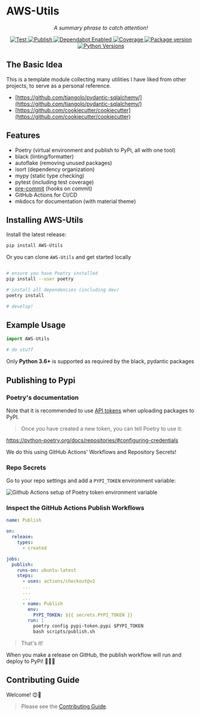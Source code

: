 # AWS-Utils

<p align="center">
    <em>A summary phrase to catch attention!</em>
</p>

<p align="center">
<a href="https://github.com/mtrampic/AWS-Utils/actions?query=workflow%3ATest" target="_blank">
    <img src="https://github.com/mtrampic/AWS-Utils/workflows/Test/badge.svg" alt="Test">
</a>
<a href="https://github.com/mtrampic/AWS-Utils/actions?query=workflow%3APublish" target="_blank">
    <img src="https://github.com/mtrampic/AWS-Utils/workflows/Publish/badge.svg" alt="Publish">
</a>
<a href="https://dependabot.com/" target="_blank">
    <img src="https://flat.badgen.net/dependabot/mtrampic/AWS-Utils?icon=dependabot" alt="Dependabot Enabled">
</a>
<a href="https://codecov.io/gh/mtrampic/AWS-Utils" target="_blank">
    <img src="https://img.shields.io/codecov/c/github/mtrampic/AWS-Utils?color=%2334D058" alt="Coverage">
</a>
<a href="https://pypi.org/project/AWS-Utils" target="_blank">
    <img src="https://img.shields.io/pypi/v/AWS-Utils?color=%2334D058&label=pypi%20package" alt="Package version">
</a>
<a href="https://pypi.org/project/AWS-Utils/" target="_blank">
    <img src="https://img.shields.io/pypi/pyversions/AWS-Utils.svg" alt="Python Versions">
</a>

## The Basic Idea

This is a template module collecting many utilities I have liked from other projects, to serve as a personal reference.

- [https://github.com/tiangolo/pydantic-sqlalchemy/](https://github.com/tiangolo/pydantic-sqlalchemy/)
- [https://github.com/cookiecutter/cookiecutter](https://github.com/cookiecutter/cookiecutter)

## Features

- Poetry (virtual environment and publish to PyPi, all with one tool)
- black (linting/formatter)
- autoflake (removing unused packages)
- isort (dependency organization)
- mypy (static type checking)
- pytest (including test coverage)
- [pre-commit](https://pre-commit.com/) (hooks on commit)
- GitHub Actions for CI/CD
- mkdocs for documentation (with material theme)

## Installing AWS-Utils

Install the latest release:

```bash
pip install AWS-Utils
```

Or you can clone `AWS-Utils` and get started locally

```bash

# ensure you have Poetry installed
pip install --user poetry

# install all dependencies (including dev)
poetry install

# develop!

```

## Example Usage

```python
import AWS-Utils

# do stuff
```

Only **Python 3.6+** is supported as required by the black, pydantic packages

## Publishing to Pypi

### Poetry's documentation

Note that it is recommended to use [API tokens](https://pypi.org/help/#apitoken) when uploading packages to PyPI.

>Once you have created a new token, you can tell Poetry to use it:

<https://python-poetry.org/docs/repositories/#configuring-credentials>

We do this using GitHub Actions' Workflows and Repository Secrets!

### Repo Secrets

Go to your repo settings and add a `PYPI_TOKEN` environment variable:

![Github Actions setup of Poetry token environment variable](images/Github-Secrets-PYPI_TOKEN-Setup.png)

### Inspect the GitHub Actions Publish Workflows

```yml
name: Publish

on:
  release:
    types:
      - created

jobs:
  publish:
    runs-on: ubuntu-latest
    steps:
      - uses: actions/checkout@v2
      ...
      ...
      ...
      - name: Publish
        env:
          PYPI_TOKEN: ${{ secrets.PYPI_TOKEN }}
        run: |
          poetry config pypi-token.pypi $PYPI_TOKEN
          bash scripts/publish.sh
```

> That's it!

When you make a release on GitHub, the publish workflow will run and deploy to PyPi! 🚀🎉😎

## Contributing Guide

Welcome! 😊👋

> Please see the [Contributing Guide](CONTRIBUTING.md).
